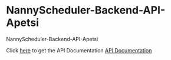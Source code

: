 # NannyScheduler-Backend-API-Apetsi
NannyScheduler-Backend-API-Apetsi

Click [here](https://documenter.getpostman.com/view/3763588/SW7XapYE?version=latest) to get the API Documentation [API Documentation](https://documenter.getpostman.com/view/3763588/SW7XapYE?version=latest)
